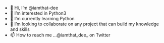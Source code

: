 - 👋 Hi, I’m @iamthat-dee
- 👀 I’m interested in Python3
- 🌱 I’m currently learning Python
- 💞️ I’m looking to collaborate on any project that can build my knowledge and skills
- 📫 How to reach me ...@iamthat_dee_ on Twitter     

<!---
iamthat-dee/iamthat-dee is a ✨ special ✨ repository because its `README.md` (this file) appears on your GitHub profile.
You can click the Preview link to take a look at your changes.
--->

